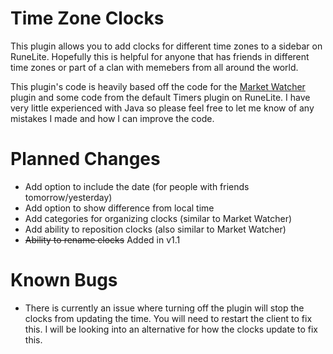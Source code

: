 # Time Zone Clocks
This plugin allows you to add clocks for different time zones to a sidebar on RuneLite. Hopefully this is helpful for anyone that has friends in different time zones or part of a clan with memebers from all around the world.

This plugin's code is heavily based off the code for the [Market Watcher](https://github.com/BobTabrizi/market-watcher) plugin and some code from the default Timers plugin on RuneLite. I have very little experienced with Java so please feel free to let me know of any mistakes I made and how I can improve the code.

# Planned Changes
* Add option to include the date (for people with friends tomorrow/yesterday)
* Add option to show difference from local time
* Add categories for organizing clocks (similar to Market Watcher)
* Add ability to reposition clocks (also similar to Market Watcher)
* ~~Ability to rename clocks~~ Added in v1.1

# Known Bugs
* There is currently an issue where turning off the plugin will stop the clocks from updating the time. You will need to restart the client to fix this. I will be looking into an alternative for how the clocks update to fix this.

